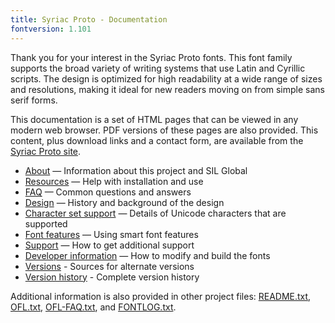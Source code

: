 ```yaml
---
title: Syriac Proto - Documentation
fontversion: 1.101
---
```


Thank you for your interest in the Syriac Proto fonts. This font family supports the broad variety of writing systems that use Latin and Cyrillic scripts. The design is optimized for high readability at a wide range of sizes and resolutions, making it ideal for new readers moving on from simple sans serif forms. 

This documentation is a set of HTML pages that can be viewed in any modern web browser. PDF versions of these pages are also provided. This content, plus download links and a contact form, are available from the [Syriac Proto site](https://software.sil.org/syrc/).

- [About](about.md) — Information about this project and SIL Global
- [Resources](resources.md) — Help with installation and use
- [FAQ](faq.md) — Common questions and answers
- [Design](design.md) — History and background of the design
- [Character set support](charset.md) — Details of Unicode characters that are supported
- [Font features](features.md) — Using smart font features
- [Support](support.md) — How to get additional support
- [Developer information](developer.md) — How to modify and build the fonts
- [Versions](versions.md) - Sources for alternate versions
- [Version history](history.md) - Complete version history

Additional information is also provided in other project files: [README.txt](../README.txt), [OFL.txt](../OFL.txt), [OFL-FAQ.txt](../OFL-FAQ.txt), and [FONTLOG.txt](../FONTLOG.txt).

